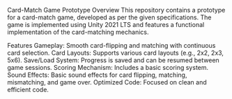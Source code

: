 Card-Match Game Prototype
Overview
This repository contains a prototype for a card-match game, developed as per the given specifications. The game is implemented using Unity 2021 LTS  and features a functional implementation of the card-matching mechanics.

Features
Gameplay: Smooth card-flipping and matching with continuous card selection.
Card Layouts: Supports various card layouts (e.g., 2x2, 2x3, 5x6).
Save/Load System: Progress is saved and can be resumed between game sessions.
Scoring Mechanism: Includes a basic scoring system.
Sound Effects: Basic sound effects for card flipping, matching, mismatching, and game over.
Optimized Code: Focused on clean and efficient code.

